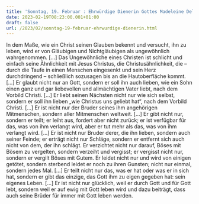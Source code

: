 ```yaml
---
title: 'Sonntag, 19. Februar : Ehrwürdige Dienerin Gottes Madeleine Delbrêl'
date: 2023-02-19T08:23:00.001+01:00
draft: false
url: /2023/02/sonntag-19-februar-ehrwurdige-dienerin.html
---
```


In dem Maße, wie ein Christ seinen Glauben bekennt und versucht, ihn zu leben, wird er von Gläubigen und Nichtgläubigen als ungewöhnlich wahrgenommen. \[…\] Das Ungewöhnliche eines Christen ist schlicht und einfach seine Ähnlichkeit mit Jesus Christus, die Christusähnlichkeit, die – durch die Taufe in einen Menschen eingesenkt und sein Herz durchdringend – schließlich sozusagen bis an die Hautoberfläche kommt. \[…\] Er glaubt nicht nur an Gott, sondern er soll ihn auch lieben, wie ein Sohn einen ganz und gar liebevollen und allmächtigen Vater liebt, nach dem Vorbild Christi. \[…\] Er liebt seinen Nächsten nicht nur wie sich selbst, sondern er soll ihn lieben „wie Christus uns geliebt hat“, nach dem Vorbild Christi. \[…\] Er ist nicht nur der Bruder seines ihm angehörigen Mitmenschen, sondern aller Mitmenschen weltweit. \[…\] Er gibt nicht nur, sondern er teilt; er leiht aus, fordert aber nicht zurück; er ist verfügbar für das, was von ihm verlangt wird, aber er tut mehr als das, was von ihm verlangt wird. \[…\] Er ist nicht nur Bruder derer, die ihn lieben, sondern auch seiner Feinde; er erträgt nicht nur Schläge, sondern er entfernt sich auch nicht von dem, der ihn schlägt. Er verzichtet nicht nur darauf, Böses mit Bösem zu vergelten, sondern verzeiht und vergisst; er vergisst nicht nur, sondern er vergilt Böses mit Gutem. Er leidet nicht nur und wird von einigen getötet, sondern sterbend leidet er noch zu ihren Gunsten; nicht nur einmal, sondern jedes Mal. \[…\] Er teilt nicht nur das, was er hat oder was er in sich hat, sondern er gibt das einzige, das Gott ihm zu eigen gegeben hat: sein eigenes Leben. \[…\] Er ist nicht nur glücklich, weil er durch Gott und für Gott lebt, sondern weil er auf ewig mit Gott leben wird und dazu beiträgt, dass auch seine Brüder für immer mit Gott leben werden.